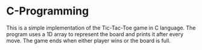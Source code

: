 # C-Programming
This is a simple implementation of the Tic-Tac-Toe game in C language. The program uses a 1D array to represent the board and prints it after every move. The game ends when either player wins or the board is full. 

